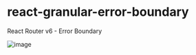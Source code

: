 # react-granular-error-boundary
React Router v6 - Error Boundary

![image](https://res.cloudinary.com/dj5iihhqv/image/upload/v1668454128/2022-11-14_at_19.27.04_-_Aquamarine_Haddock-min_w1nuiy.gif)
